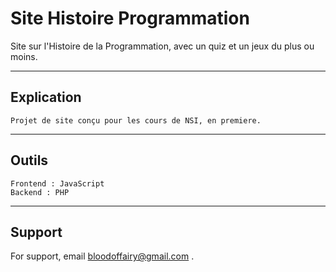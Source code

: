 # Site Histoire Programmation

Site sur l'Histoire de la Programmation, avec un quiz et un jeux du plus ou moins.

---
## Explication
    Projet de site conçu pour les cours de NSI, en premiere.
---
## Outils
    Frontend : JavaScript
    Backend : PHP
---
## Support

For support, email bloodoffairy@gmail.com .

